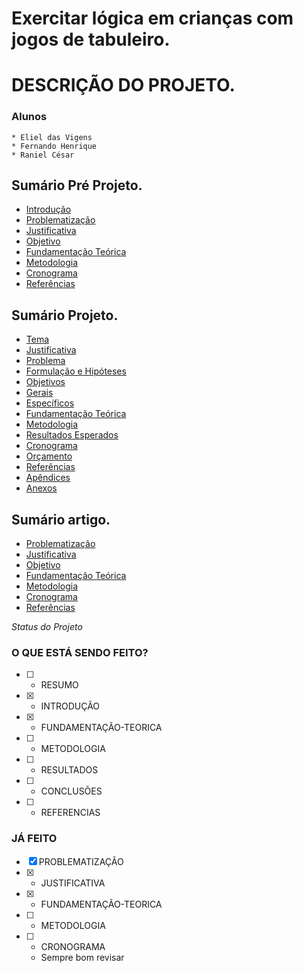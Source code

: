 # Exercitar lógica em crianças com jogos de tabuleiro.

# DESCRIÇÃO DO PROJETO.


### Alunos
    * Eliel das Vigens
    * Fernando Henrique
    * Raniel César

## Sumário Pré Projeto.
<ul>
    <li><a href="./PRE-PROJETO/00 - INTRO.md">Introdução</a></li>
    <li><a href="./PRE-PROJETO/01 - PROBLEMATIZACÃO.md">Problematização</a></li>
    <li><a href="./PRE-PROJETO/02 - JUSTIFICATIVA.md">Justificativa</a></li>
    <li><a href="./PRE-PROJETO/03 - OBJETIVO.md">Objetivo</a></li>
    <li><a href="./PRE-PROJETO/04 - FUNDAMENTACAO-TEORICA.md">Fundamentação Teórica</a></li>
    <li><a href="./PRE-PROJETO/05 - METODOLOGIA.md">Metodologia</a></li>
    <li><a href="./PRE-PROJETO/06 - CRONOGRAMA.md">Cronograma</a></li>
    <li><a href="./PRE-PROJETO/REFERENCIAS.md">Referências</a></li>
</ul>


## Sumário Projeto.
<ul>
    <li><a href="./PROJETO/01. TEMA E TÍTULO DO PROJETO.md">Tema</a></li>
    <li><a href="./PROJETO/02. JUSTIFICATIVA.md">Justificativa</a></li>
    <li><a href="./PROJETO/03. PROBLEMA.md">Problema</a></li>
    <li><a href="./PROJETO/04. FORMULAÇÃO E HIPÓTESES.md">Formulação e Hipóteses</a></li>
    <li><a href="./PROJETO/05. OBJETIVOS.md">Objetivos</a></li>
    <li><a href="./PROJETO/05.01 GERAIS.md">Gerais</a></li>
    <li><a href="./PROJETO/05.03 ESPECÍFICOS.md">Específicos</a></li>
    <li><a href="./PROJETO/06. FUNDAMENTAÇÃO TEÓRICA.md">Fundamentação Teórica</a></li>
    <li><a href="./PROJETO/07. METODOLOGIA.md">Metodologia</a></li>
    <li><a href="./PROJETO/08. RESULTADOS ESPERADOS.md">Resultados Esperados</a></li>
    <li><a href="./PROJETO/09. CRONOGRAMA.md">Cronograma</a></li>
    <li><a href="./PROJETO/10. ORÇAMENTO.md">Orçamento</a></li>
    <li><a href="./PROJETO/11. REFERÊNCIAS.md">Referências</a></li>
    <li><a href="./PROJETO/12. APÊNDICES.md">Apêndices</a></li>
    <li><a href="./PROJETO/13. ANEXOS.md">Anexos</a></li>
</ul>


## Sumário artigo.
<ul>
    <li><a href="./ARTIGO/01-RESUMO.md">Problematização</a></li>
    <li><a href="./ARTIGO/02-INTRODUÇÃO.md">Justificativa</a></li>
    <li><a href="./ARTIGO/03-FUNDAMENTAÇÃO-TEORICA.md">Objetivo</a></li>
    <li><a href="./ARTIGO/04-METODOLOGIA.md">Fundamentação Teórica</a></li>
    <li><a href="./ARTIGO/05-RESULTADOS.md">Metodologia</a></li>
    <li><a href="./ARTIGO/06-CONCLUSÕES.md">Cronograma</a></li>
    <li><a href="./ARTIGO/07-REFERENCIAS.md">Referências</a></li>
</ul>


*Status do Projeto*

### O QUE ESTÁ SENDO FEITO?
- [ ] - RESUMO
- [x] - INTRODUÇÃO
- [x] - FUNDAMENTAÇÃO-TEORICA
- [ ] - METODOLOGIA
- [ ] - RESULTADOS
- [ ] - CONCLUSÕES
- [ ] - REFERENCIAS

### JÁ FEITO

- [x] PROBLEMATIZAÇÃO
- [x] - JUSTIFICATIVA
- [x] - FUNDAMENTAÇÃO-TEORICA
- [ ] - METODOLOGIA 
- [ ] - CRONOGRAMA 
   - Sempre bom revisar

